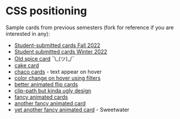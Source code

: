 # CSS positioning

Sample cards from previous semesters (fork for reference if you are interested in any):

- [Student-submitted cards Fall 2022](https://codepen.io/lsburton/pen/YzLRzMo?editors=0100)
- [Student submitted cards Winter 2022](https://learningsuite.byu.edu/.se50/cid-4T8VpwzpU9qV/pages/id-fqI7)
- [Old spice card](https://codepen.io/lsburton/pen/Jjyjmbp) ¯\\\_(ツ)\_/¯
- [cake card](https://codepen.io/lsburton/pen/dyXoJPZ)
- [chaco cards](https://codepen.io/lsburton/pen/eYeywZr) \- text appear on hover
- [color change on hover using filters](https://codepen.io/lsburton/pen/NWwvNPj)
- [better animated flip cards](https://codepen.io/lsburton/pen/VwrRMVB)
- [clip-path but kinda ugly design](https://codepen.io/lsburton/pen/povjaWp)
- [fancy animated cards](https://codepen.io/lsburton/pen/MWveXLL)
- [another fancy animated card](https://codepen.io/lsburton/pen/BaZXqrp?editors=1010)
- [yet another fancy animated card](https://codepen.io/lsburton/pen/VwmMKML) - Sweetwater
